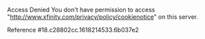 Access Denied
You don't have permission to access "http://www.xfinity.com/privacy/policy/cookienotice" on this server.

Reference #18.c28802cc.1618214533.6b037e2